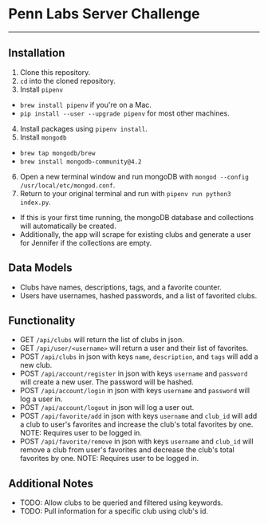 # Penn Labs Server Challenge
----

## Installation
1. Clone this repository. 
2. `cd` into the cloned repository.
3. Install `pipenv`
  * `brew install pipenv` if you're on a Mac.
  * `pip install --user --upgrade pipenv` for most other machines.
4. Install packages using `pipenv install`.
5. Install `mongodb`
  * `brew tap mongodb/brew`
  * `brew install mongodb-community@4.2`
6. Open a new terminal window and run mongoDB with `mongod --config /usr/local/etc/mongod.conf`.
7. Return to your original terminal and run with `pipenv run python3 index.py`.
  * If this is your first time running, the mongoDB database and collections will automatically be created.
  * Additionally, the app will scrape for existing clubs and generate a user for Jennifer if the collections are empty.

## Data Models
* Clubs have names, descriptions, tags, and a favorite counter.
* Users have usernames, hashed passwords, and a list of favorited clubs.

## Functionality
* GET `/api/clubs` will return the list of clubs in json.
* GET `/api/user/<username>` will return a user and their list of favorites.
* POST `/api/clubs` in json with keys `name`, `description`, and `tags` will add a new club.
* POST `/api/account/register` in json with keys `username` and `password` will create a new user. The password will be hashed.
* POST `/api/account/login` in json with keys `username` and `password` will log a user in.
* POST `/api/account/logout` in json will log a user out.
* POST `/api/favorite/add` in json with keys `username` and `club_id` will add a club to user's favorites and increase the club's total favorites by one. NOTE: Requires user to be logged in.
* POST `/api/favorite/remove` in json with keys `username` and `club_id` will remove a club from user's favorites and decrease the club's total favorites by one. NOTE: Requires user to be logged in.

## Additional Notes
* TODO: Allow clubs to be queried and filtered using keywords.
* TODO: Pull information for a specific club using club's id.

